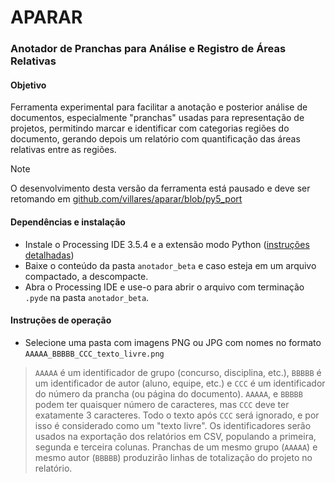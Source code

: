 # APARAR 

### Anotador de Pranchas para Análise e Registro de Áreas Relativas

#### Objetivo
Ferramenta experimental para facilitar a anotação e posterior análise de documentos, especialmente "pranchas" usadas para representação de projetos, permitindo  marcar e identificar com categorias regiões do documento, gerando depois um relatório com quantificação das áreas relativas entre as regiões.

> [!NOTE]
>  O desenvolvimento desta versão da ferramenta está pausado e deve ser retomando em [github.com/villares/aparar/blob/py5_port](https://github.com/villares/aparar/blob/py5_port/)

#### Dependências e instalação
 - Instale o Processing IDE 3.5.4 e a extensão modo Python ([instruções detalhadas](https://abav.lugaralgum.com/como-instalar-o-processing-modo-python/))
 - Baixe o conteúdo da pasta `anotador_beta` e caso esteja em um arquivo compactado, a descompacte.
 - Abra o Processing IDE e use-o para abrir o arquivo com terminação `.pyde` na pasta `anotador_beta`.

#### Instruções de operação

- Selecione uma pasta com imagens PNG ou JPG com nomes no formato `AAAAA_BBBBB_CCC_texto_livre.png`
> `AAAAA` é um identificador de grupo (concurso, disciplina, etc.), `BBBBB` é um identificador de autor (aluno, equipe, etc.) e `CCC` é um identificador do número da prancha (ou página do documento).
> `AAAAA`, e `BBBBB` podem ter quaisquer número de caracteres, mas `CCC` deve ter exatamente 3 caracteres. Todo o texto após `CCC` será ignorado, e por isso é considerado como um "texto livre".
> Os identificadores serão usados na exportação dos relatórios em CSV, populando a primeira, segunda e terceira colunas. Pranchas de um mesmo grupo (`AAAAA`) e mesmo autor (`BBBBB`) produzirão linhas de totalização do projeto no relatório.
